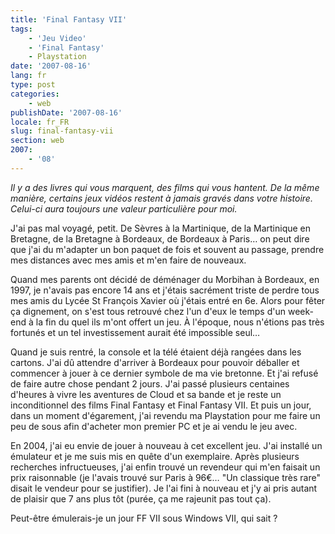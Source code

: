 ```yaml
---
title: 'Final Fantasy VII'
tags:
    - 'Jeu Video'
    - 'Final Fantasy'
    - Playstation
date: '2007-08-16'
lang: fr
type: post
categories:
    - web
publishDate: '2007-08-16'
locale: fr_FR
slug: final-fantasy-vii
section: web
2007:
    - '08'
---
```


_Il y a des livres qui vous marquent, des films qui vous hantent. De la même manière, certains jeux vidéos restent à jamais gravés dans votre histoire. Celui-ci aura toujours une valeur particulière pour moi._

<!--more-->

J'ai pas mal voyagé, petit. De Sèvres à la Martinique, de la Martinique en Bretagne, de la Bretagne à Bordeaux, de Bordeaux à Paris… on peut dire que j'ai du m'adapter un bon paquet de fois et souvent au passage, prendre mes distances avec mes amis et m'en faire de nouveaux.

Quand mes parents ont décidé de déménager du Morbihan à Bordeaux, en 1997, je n'avais pas encore 14 ans et j'étais sacrément triste de perdre tous mes amis du Lycée St François Xavier où j'étais entré en 6e. Alors pour fêter ça dignement, on s'est tous retrouvé chez l'un d'eux le temps d'un week-end à la fin du quel ils m'ont offert un jeu. À l'époque, nous n'étions pas très fortunés et un tel investissement aurait été impossible seul…

Quand je suis rentré, la console et la télé étaient déjà rangées dans les cartons. J'ai dû attendre d'arriver à Bordeaux pour pouvoir déballer et commencer à jouer à ce dernier symbole de ma vie bretonne. Et j'ai refusé de faire autre chose pendant 2 jours. J'ai passé plusieurs centaines d'heures à vivre les aventures de Cloud et sa bande et je reste un inconditionnel des films Final Fantasy et Final Fantasy VII. Et puis un jour, dans un moment d'égarement, j'ai revendu ma Playstation pour me faire un peu de sous afin d'acheter mon premier PC et je ai vendu le jeu avec.

En 2004, j'ai eu envie de jouer à nouveau à cet excellent jeu. J'ai installé un émulateur et je me suis mis en quête d'un exemplaire. Après plusieurs recherches infructueuses, j'ai enfin trouvé un revendeur qui m'en faisait un prix raisonnable (je l'avais trouvé sur Paris à 96€… "Un classique très rare" disait le vendeur pour se justifier). Je l'ai fini à nouveau et j'y ai pris autant de plaisir que 7 ans plus tôt (purée, ça me rajeunit pas tout ça).

Peut-être émulerais-je un jour FF VII sous Windows VII, qui sait&nbsp;?